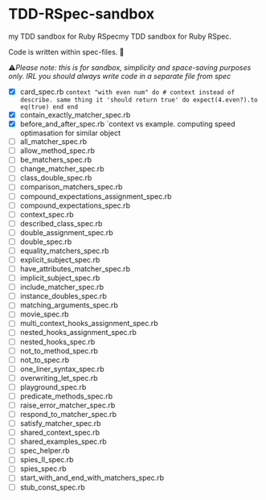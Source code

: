 # TDD-RSpec-sandbox

my TDD sandbox for Ruby RSpecmy TDD sandbox for Ruby RSpec.

Code is written within spec-files. 🤡

⚠*Please note: this is for sandbox, simplicity and space-saving purposes only. IRL you should always write code in a separate file from spec*

- [x] card_spec.rb `context "with even num" do # context instead of describe. same thing it 'should return true' do expect(4.even?).to eq(true) end end`
- [x] contain_exactly_matcher_spec.rb
- [x] before_and_after_spec.rb
      `context vs example. computing speed optimasation for similar object
- [ ] all_matcher_spec.rb
- [ ] allow_method_spec.rb
- [ ] be_matchers_spec.rb
- [ ] change_matcher_spec.rb
- [ ] class_double_spec.rb
- [ ] comparison_matchers_spec.rb
- [ ] compound_expectations_assignment_spec.rb
- [ ] compound_expectations_spec.rb
- [ ] context_spec.rb
- [ ] described_class_spec.rb
- [ ] double_assignment_spec.rb
- [ ] double_spec.rb
- [ ] equality_matchers_spec.rb
- [ ] explicit_subject_spec.rb
- [ ] have_attributes_matcher_spec.rb
- [ ] implicit_subject_spec.rb
- [ ] include_matcher_spec.rb
- [ ] instance_doubles_spec.rb
- [ ] matching_arguments_spec.rb
- [ ] movie_spec.rb
- [ ] multi_context_hooks_assignment_spec.rb
- [ ] nested_hooks_assignment_spec.rb
- [ ] nested_hooks_spec.rb
- [ ] not_to_method_spec.rb
- [ ] not_to_spec.rb
- [ ] one_liner_syntax_spec.rb
- [ ] overwriting_let_spec.rb
- [ ] playground_spec.rb
- [ ] predicate_methods_spec.rb
- [ ] raise_error_matcher_spec.rb
- [ ] respond_to_matcher_spec.rb
- [ ] satisfy_matcher_spec.rb
- [ ] shared_context_spec.rb
- [ ] shared_examples_spec.rb
- [ ] spec_helper.rb
- [ ] spies_II_spec.rb
- [ ] spies_spec.rb
- [ ] start_with_and_end_with_matchers_spec.rb
- [ ] stub_const_spec.rb
